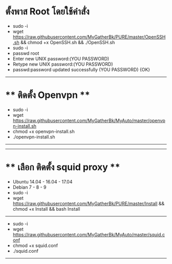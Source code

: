 # **ตั้งพาส Root โดยใช้คำสั่ง** <br>
- sudo -i <br>
- wget https://raw.githubusercontent.com/MyGatherBk/PURE/master/OpenSSH.sh && chmod +x OpenSSH.sh && ./OpenSSH.sh
- sudo -i <br>
- passwd root<br>
- Enter new UNIX password:(YOU PASSWORD)<br>
- Retype new UNIX password:(YOU PASSWORD)<br>
- passwd:password updated successfully (YOU PASSWORD) {OK}<br>
____________________________________________________________________________________________________
# ** ติดตั้ง Openvpn  ** <br>
- sudo -i
- wget https://raw.githubusercontent.com/MyGatherBk/MyAuto/master/openvpn-install.sh
- chmod +x openvpn-install.sh
- ./openvpn-install.sh
____________________________________________________________________________________________________
____________________________________________________________________________________________________
# **  เลือก ติดตั้ง squid proxy ** <br>
- Ubuntu 14.04 - 16.04 - 17.04
- Debian 7 - 8 - 9
- sudo -i 
- wget https://raw.githubusercontent.com/MyGatherBk/PURE/master/Install && chmod +x Install && bash Install
____________________________________________________________________________________________________

- sudo -i
- wget https://raw.githubusercontent.com/MyGatherBk/MyAuto/master/squid.conf
- chmod +x squid.conf
- ./squid.conf
____________________________________________________________________________________________________

